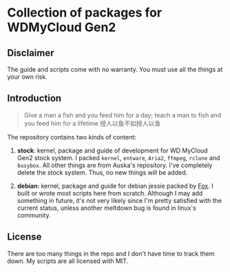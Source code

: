 Collection of packages for WDMyCloud Gen2
======
## Disclaimer

The guide and scripts come with no warranty. You must use all the things at your own risk.


## Introduction

> Give a man a fish and you feed him for a day; teach a man to fish and you feed him for a lifetime
> 授人以鱼不如授人以渔

The repository contains two kinds of content:

1. **stock**: kernel, package and guide of development for WD MyCloud Gen2 stock system. I packed `kernel`, `entware`, `Aria2`, `ffmpeg`, `rclone` and `busybox`. All other things are from Auska's repository. I've completely delete the stock system. Thus, no new things will be added.

2. **debian**: kernel, package and guide for debian jessie packed by [Fox](https://community.wd.com/t/clean-os-debian-openmediavault-and-other-firmwares/93714). I built or wrote most scripts here from scratch. Although I may add something in future, it's not very likely since I'm pretty satisfied with the current status, unless another meltdown bug is found in linux's community.

## License

There are too many things in the repo and I don't have time to track them down. My scripts are all licensed with MIT.